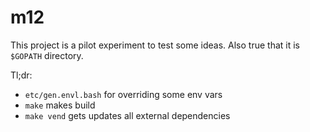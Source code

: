 # m12

This project is a pilot experiment to test some ideas. Also true  that it is `$GOPATH` directory.

Tl;dr:
- `etc/gen.envl.bash` for overriding some env vars
- `make` makes build
- `make vend` gets updates all external dependencies

